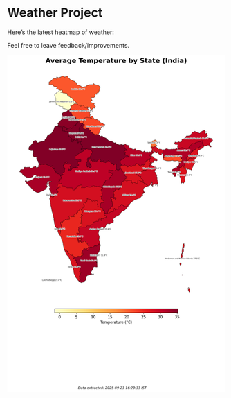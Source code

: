 # Weather Project

Here’s the latest heatmap of weather:

Feel free to leave feedback/improvements.

![India Heatmap](docs/assets/india_heatmap.png?v=D27B7C)
